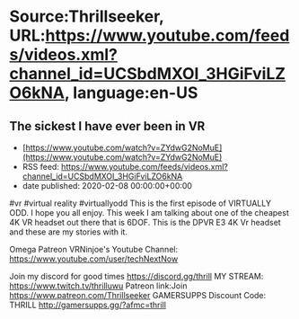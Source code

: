 # Source:Thrillseeker, URL:https://www.youtube.com/feeds/videos.xml?channel_id=UCSbdMXOI_3HGiFviLZO6kNA, language:en-US

## The sickest I have ever been in VR
 - [https://www.youtube.com/watch?v=ZYdwG2NoMuE](https://www.youtube.com/watch?v=ZYdwG2NoMuE)
 - RSS feed: https://www.youtube.com/feeds/videos.xml?channel_id=UCSbdMXOI_3HGiFviLZO6kNA
 - date published: 2020-02-08 00:00:00+00:00

#vr #virtual reality #virtuallyodd
This is the first episode of VIRTUALLY ODD. I hope you all enjoy. This week I am talking about one of the cheapest 4K VR headset out there that is 6DOF. This is the DPVR E3 4K Vr headset and these are my stories with it.

Omega Patreon VRNinjoe's Youtube Channel:
https://www.youtube.com/user/techNextNow

Join my discord for good times
https://discord.gg/thrill
MY STREAM: 
https://www.twitch.tv/thrilluwu
Patreon link:Join
https://www.patreon.com/Thrillseeker
GAMERSUPPS Discount Code: THRILL
http://gamersupps.gg/?afmc=thrill

